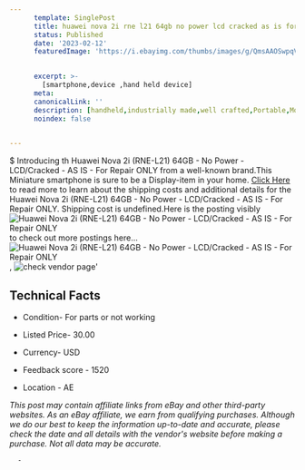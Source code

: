 ```yaml
---
      template: SinglePost
      title: huawei nova 2i rne l21 64gb no power lcd cracked as is for repair only
      status: Published
      date: '2023-02-12'
      featuredImage: 'https://i.ebayimg.com/thumbs/images/g/QmsAAOSwpqVhD9y~/s-l225.jpg'
       

      excerpt: >-
        [smartphone,device ,hand held device]
      meta:
      canonicalLink: ''
      description: [handheld,industrially made,well crafted,Portable,Mobile,Compact,Convenient,Lightweight,Maneuverable,Man-portable,Miniature,Carriable,Hand-held,Light,Holdable,Transportable,Mobile device,Pocket-sized,On-the-go,Wireless,Cordless,Compact size,Convenient size, smartphone,device ,hand held device]
      noindex: false
      

---
```

$
      Introducing th Huawei Nova 2i (RNE-L21) 64GB - No Power - LCD/Cracked - AS IS - For Repair ONLY from a well-known brand.This Miniature smartphone is sure to be a Display-item in your home. [Click Here](https://www.ebay.com/itm/353863303624?hash=item5263e581c8%3Ag%3AQmsAAOSwpqVhD9y%7E&mkevt=1&mkcid=1&mkrid=711-53200-19255-0&campid=%253CePNCampaignId%253E&customid=%253CreferenceId%253E&toolid=10049) to read more to learn about the shipping costs and additional details for the Huawei Nova 2i (RNE-L21) 64GB - No Power - LCD/Cracked - AS IS - For Repair ONLY. Shipping cost is undefined.Here is the posting visibly ![Huawei Nova 2i (RNE-L21) 64GB - No Power - LCD/Cracked - AS IS - For Repair ONLY](https://i.ebayimg.com/thumbs/images/g/QmsAAOSwpqVhD9y~/s-l225.jpg) to check out more postings here... ![Huawei Nova 2i (RNE-L21) 64GB - No Power - LCD/Cracked - AS IS - For Repair ONLY](https://i.ebayimg.com/images/g/QmsAAOSwpqVhD9y~/s-l1600.jpg), ![check vendor page](https://origin-galleryplus.ebayimg.com/ws/web/353863303624_2_0_1/225x225.jpg,https://origin-galleryplus.ebayimg.com/ws/web/353863303624_3_0_1/225x225.jpg,https://origin-galleryplus.ebayimg.com/ws/web/353863303624_4_0_1/225x225.jpg,https://origin-galleryplus.ebayimg.com/ws/web/353863303624_5_0_1/225x225.jpg,https://origin-galleryplus.ebayimg.com/ws/web/353863303624_6_0_1/225x225.jpg,https://origin-galleryplus.ebayimg.com/ws/web/353863303624_7_0_1/225x225.jpg,https://origin-galleryplus.ebayimg.com/ws/web/353863303624_8_0_1/225x225.jpg)'

      

 ## Technical Facts 



     
      

 - Condition- For parts or not working 


      

 - Listed Price- 30.00 


      

 - Currency- USD 


      

 - Feedback score - 1520 


      

 - Location - AE 


      
      

 *_This post may contain affiliate links from eBay and other third-party websites. As an eBay affiliate, we earn from qualifying purchases. Although we do our best to keep the information up-to-date and accurate, please check the date and all details with the vendor's website before making a purchase. Not all data may be accurate._*




      -
